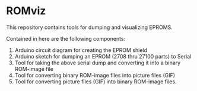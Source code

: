 ROMviz
======

This repository contains tools for dumping and visualizing EPROMS.

Contained in here are the following components:

1. Arduino circuit diagram for creating the EPROM shield
2. Arduino sketch for dumping an EPROM (2708 thru 27100 parts) to Serial
3. Tool for taking the above serial dump and converting it into a binary ROM-image file
4. Tool for converting binary ROM-image files into picture files (GIF)
5. Tool for converting picture files (GIF) into binary ROM-image files.
